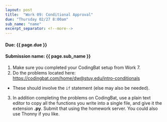 ```yaml
---
layout: post
title:  "Work 09: Conditional Approval"
due: "Thursday 02/27 8:00am"
sub_name: "name"
excerpt_separator: <!--more-->
---
```


#### Due: {{ page.due }}

#### Submission name: {{ page.sub_name }}
<!--more-->

1. Make sure you completed your CodingBat setup from Work 7.
2. Do the problems located here: <https://codingbat.com/home/dw@stuy.edu/intro-conditionals>
  * These should involve the `if` statement (else may also be needed).
3. In addition completing the problems on CodingBat, use a plain text editor to copy all the functions you write into a single file, and give it the extension __.py__. Submit that using the homework server. You could also use Thonny if you like.
